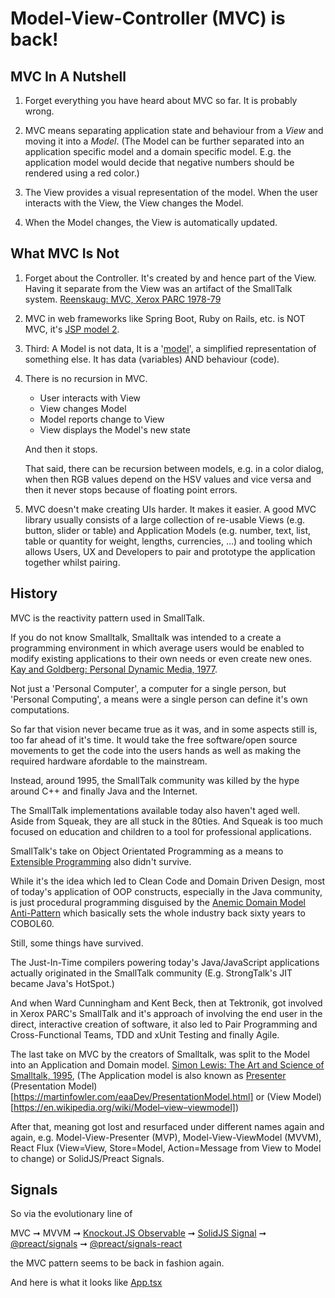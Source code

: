 # Model-View-Controller (MVC) is back!

## MVC In A Nutshell

1.  Forget everything you have heard about MVC so far.  It is probably
wrong.

2.  MVC means separating application state and behaviour from a _View_ and
   moving it into a _Model_.  (The Model can be further separated into an
   application specific model and a domain specific model.  E.g.  the
   application model would decide that negative numbers should be rendered
   using a red color.)

3.  The View provides a visual representation of the model.  When the user
   interacts with the View, the View changes the Model.

4.  When the Model changes, the View is automatically updated.

## What MVC Is Not 

1.  Forget about the Controller.  It's created by and hence part of the
  View.  Having it separate from the View was an artifact of the SmallTalk
  system.  [Reenskaug: MVC, Xerox PARC
  1978-79](https://folk.universitetetioslo.no/trygver/themes/mvc/mvc-index.html)

2.  MVC in web frameworks like Spring Boot, Ruby on Rails, etc.  is NOT MVC,
  it's [JSP model
  2](https://en.wikipedia.org/wiki/JSP_model_2_architecture).

3.  Third: A Model is not data, It is a
  '[model](https://en.wikipedia.org/wiki/Model)', a simplified
  representation of something else.  It has data (variables) AND behaviour
  (code).

4.  There is no recursion in MVC.

    * User interacts with View
    * View changes Model
    * Model reports change to View
    * View displays the Model's new state

    And then it stops.

    That said, there can be recursion between models, e.g.  in a color
    dialog, when then RGB values depend on the HSV values and vice versa and
    then it never stops because of floating point errors.

5.  MVC doesn't make creating UIs harder.  It makes it easier.  A good MVC
   library usually consists of a large collection of re-usable Views (e.g. 
   button, slider or table) and Application Models (e.g.  number, text,
   list, table or quantity for weight, lengths, currencies, ...) and tooling
   which allows Users, UX and Developers to pair and prototype the
   application together whilst pairing.

## History

 MVC is the reactivity pattern used in SmallTalk.

 If you do not know Smalltalk, Smalltalk was intended to a create a
programming environment in which average users would be enabled to modify
existing applications to their own needs or even create new ones.
[Kay and Goldberg: Personal Dynamic Media, 1977](https://augmentingcognition.com/assets/Kay1977.pdf).

 Not just a 'Personal Computer', a computer for a single person, but 'Personal Computing',
a means were a single person can define it's own computations.

 So far that vision never became true as it was, and in some aspects still is,
too far ahead of it's time.  It would take the free software/open source
movements to get the code into the users hands as well as making the required
hardware afordable to the mainstream.

 Instead, around 1995, the SmallTalk community was killed by the hype around
C++ and finally Java and the Internet.  

 The SmallTalk implementations available today also haven't aged well. Aside from
Squeak, they are all stuck in the 80ties. And Squeak is too much focused on education
and children to a tool for professional applications.

 SmallTalk's take on Object Orientated Programming as a means to [Extensible
Programming](https://en.wikipedia.org/wiki/Extensible_programming) also didn't survive.

 While it's the idea which led to Clean Code and Domain Driven Design, most
of today's application of OOP constructs, especially in the Java community,
is just procedural programming disguised by the [Anemic Domain Model
Anti-Pattern](https://en.wikipedia.org/wiki/Anemic_domain_model) which
basically sets the whole industry back sixty years to COBOL60.

 Still, some things have survived.

 The Just-In-Time compilers powering today's Java/JavaScript applications
actually originated in the SmallTalk community (E.g.  StrongTalk's JIT
became Java's HotSpot.)

 And when Ward Cunningham and Kent Beck, then at Tektronik, got involved in
Xerox PARC's SmallTalk and it's approach of involving the end user in the
direct, interactive creation of software, it also led to Pair Programming
and Cross-Functional Teams, TDD and xUnit Testing and finally Agile.

 The last take on MVC by the creators of Smalltalk, was split to the Model into an
Application and Domain model.  [Simon Lewis: The Art and Science of
Smalltalk,
1995](https://rmod-files.lille.inria.fr/FreeBooks/Art/artAdded174186187Final.pdf),
(The Application model is also known as
[Presenter](https://www.oreilly.com/library/view/clean-architecture-a/9780134494272/ch23.xhtml)
(Presentation Model)[https://martinfowler.com/eaaDev/PresentationModel.html]
or (View Model)[https://en.wikipedia.org/wiki/Model–view–viewmodel])

 After that, meaning got lost and resurfaced under different names again and
again, e.g.  Model-View-Presenter (MVP), Model-View-ViewModel (MVVM), React
Flux (View=View, Store=Model, Action=Message from View to Model to change)
or SolidJS/Preact Signals.

## Signals

 So via the evolutionary line of

MVC
➞ MVVM 
➞ [Knockout.JS Observable](https://knockoutjs.com/documentation/observables.html)
➞ [SolidJS Signal](https://www.solidjs.com/tutorial/introduction_signals)
➞ [@preact/signals](https://www.npmjs.com/package/@preact/signals)
➞ [@preact/signals-react](https://www.npmjs.com/package/@preact/signals-react)
 
the MVC pattern seems to be back in fashion again.

And here is what it looks like [App.tsx](./src/App.tsx)
